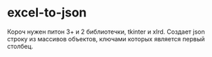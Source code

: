 # excel-to-json
Короч нужен питон 3+ и 2 библиотечки, tkinter и xlrd.
Создает json строку из массивов объектов, ключами которых является первый столбец.
